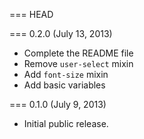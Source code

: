 === HEAD

=== 0.2.0 (July 13, 2013)

* Complete the README file
* Remove `user-select` mixin
* Add `font-size` mixin
* Add basic variables

=== 0.1.0 (July 9, 2013)

* Initial public release.